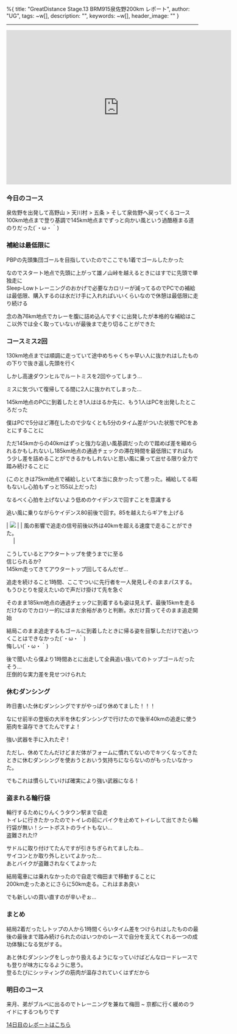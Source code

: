 %{
  title: "GreatDistance Stage.13 BRM915泉佐野200km レポート",
  author: "UG",
  tags: ~w[],
  description: "",
  keywords: ~w[],
  header_image: ""
}

---
<iframe allowtransparency="true" frameborder="0" height="405" scrolling="no" src="https://www.strava.com/activities/2709507933/embed/ff538f1225c114bef36c97213cc4c873eb6fbf2f" width="590"></iframe>   
  

### 今日のコース
泉佐野を出発して高野山 \> 天川村 \> 五条 \> そして泉佐野へ戻ってくるコース  
100km地点まで登り基調で145km地点までずっと向かい風という過酷極まる道のりだった(´・ω・｀)  
  

### 補給は最低限に
PBPの先頭集団ゴールを目指していたのでここでも1着でゴールしたかった  
  
なのでスタート地点で先頭に上がって雄ノ山峠を越えるときにはすでに先頭で単独走に  
Sleep-Lowトレーニングのおかげで必要なカロリーが減ってるのでPCでの補給は最低限、購入するのは水だけ手に入れればいいくらいなので休憩は最低限に走り続ける  
  
念の為76km地点でカレーを腹に詰め込んですぐに出発したが本格的な補給はここ以外では全く取っていないが最後まで走り切ることができた  
  
  

### コースミス2回

130km地点までは順調に走っていて途中めちゃくちゃ早い人に抜かれはしたものの下りで抜き返し先頭を行く

  

しかし高速ダウンヒルでルートミスを2回やってしまう...

  

ミスに気づいて復帰してる間に2人に抜かれてしまった...

  

145km地点のPCに到着したとき1人ははるか先に、もう1人はPCを出発したところだった

  

僕はPCで5分ほど滞在したので少なくとも5分のタイム差がついた状態でPCをあとにすることに

  

ただ145kmからの40kmはずっと強力な追い風基調だったので踏めば差を縮められるかもしれないし185km地点の通過チェックの滞在時間を最低限にすればもう少し差を詰めることができるかもしれないと思い風に乗って出せる限り全力で踏み続けることに

(このときは75km地点で補給しといて本当に良かったって思った。補給してる暇もないし心拍もずっと155以上だった)

  

なるべく心拍を上げないよう低めのケイデンスで回すことを意識する

追い風に乗りながらケイデンス80前後で回す。85を越えたらギアを上げる
  

| [![](https://2.bp.blogspot.com/-8vDzOSq4fO4/XX7JHS0IyDI/AAAAAAAAB0A/bnnBJ6HDC6okanMaeY8AXq6ATEG_-JAsgCK4BGAYYCw/s320/%25E3%2582%25B9%25E3%2582%25AF%25E3%2583%25AA%25E3%2583%25BC%25E3%2583%25B3%25E3%2582%25B7%25E3%2583%25A7%25E3%2583%2583%25E3%2583%2588%2B2019-09-06%2B20.28.30.png)](http://2.bp.blogspot.com/-8vDzOSq4fO4/XX7JHS0IyDI/AAAAAAAAB0A/bnnBJ6HDC6okanMaeY8AXq6ATEG_-JAsgCK4BGAYYCw/s1600/%25E3%2582%25B9%25E3%2582%25AF%25E3%2583%25AA%25E3%2583%25BC%25E3%2583%25B3%25E3%2582%25B7%25E3%2583%25A7%25E3%2583%2583%25E3%2583%2588%2B2019-09-06%2B20.28.30.png) |
| 風の影響で追走の信号前後以外は40kmを超える速度で走ることができた。  
　 |

  
  
こうしているとアウタートップを使うまでに至る  
信じられるか?  
145km走ってきてアウタートップ回してるんだぜ...  
  
追走を続けること1時間、ここでついに先行者を一人発見しそのままパスする。  
もうひとりを捉えたいので声だけ掛けて先を急ぐ  
  
そのまま185km地点の通過チェックに到着するも姿は見えず、最後15kmを走るだけなのでカロリー的にはまだ余裕がありと判断。水だけ買ってそのまま追走開始  
  
結局このまま追走するもゴールに到着したときに帰る姿を目撃しただけで追いつくことはできなかった(´・ω・｀)  
悔しい(´・ω・｀)  
  
後で聞いたら僕より1時間あとに出走して全員追い抜いてのトップゴールだったそう...  
圧倒的な実力差を見せつけられた  
  

### 休むダンシング

昨日書いた休むダンシングですがやっぱり休めてました！！！

なにせ前半の登坂の大半を休むダンシングで行けたので後半40kmの追走に使う筋肉を温存できてたんですよ！

強い武器を手に入れたぞ！

  

ただし、休めてたんだけどまだ体がフォームに慣れてないのでキツくなってきたときに休むダンシングを使おうとおいう気持ちにならないのがもったいなかった。

  

でもこれは慣らしていけば確実により強い武器になる！

  

### 盗まれる輪行袋
輪行するためにりんくうタウン駅まで自走  
トイレに行きたかったのでトイレの前にバイクを止めてトイレして出てきたら輪行袋が無い！シートポストのライトもない...  
盗難された!?  
  
サドルに取り付けてたんですが引きちぎられてましたね...  
サイコンとか取り外しといてよかった...  
あとバイクが盗難されなくてよかった  
  
結局電車には乗れなかったので自走で梅田まで移動することに  
200km走ったあとにさらに50km走る。これはまあ良い  
  
でも新しいの買い直すのが辛いぞぉ...  
  

### まとめ
結局2着だったしトップの人から1時間くらいタイム差をつけられはしたものの最後の最後まで踏み続けられたのはいつかのレースで自分を支えてくれる一つの成功体験になる気がする。  
  
あと休むダンシングをしっかり扱えるようになっていけばどんなロードレースでも登りが味方になるように思う。  
登るたびにシッティングの筋肉が温存されていくはずだから  
  

### 明日のコース

来月、弟がブルベに出るのでトレーニングを兼ねて梅田 ~ 京都に行く緩めのライドにするつもりです

  

[14日目のレポートはこちら](https://blog.great-distance.com/2019/09/greatdistance-stage14.html)

